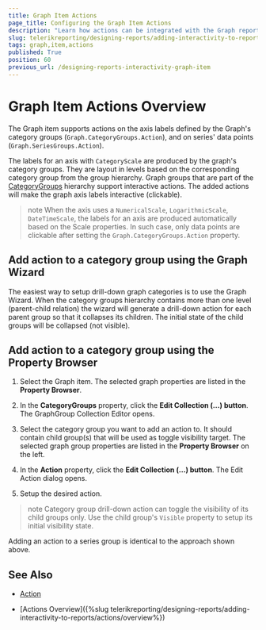 ```yaml
---
title: Graph Item Actions
page_title: Configuring the Graph Item Actions 
description: "Learn how actions can be integrated with the Graph report item's Category Groups and/or the Graph Series' data points."
slug: telerikreporting/designing-reports/adding-interactivity-to-reports/actions/graph-item-actions
tags: graph,item,actions
published: True
position: 60
previous_url: /designing-reports-interactivity-graph-item
---
```


# Graph Item Actions Overview

The Graph item supports actions on the axis labels defined by the Graph's category groups (`Graph.CategoryGroups.Action`), and on series' data points (`Graph.SeriesGroups.Action`). 

The labels for an axis with `CategoryScale` are produced by the graph's category groups. They are layout in levels based on the corresponding category group from the group hierarchy. Graph groups that are part of the [CategoryGroups](/api/Telerik.Reporting.Graph#Telerik_Reporting_Graph_CategoryGroups) hierarchy support interactive actions. The added actions will make the graph axis labels interactive (clickable). 

>note When the axis uses a `NumericalScale`, `LogarithmicScale`, `DateTimeScale`, the labels for an axis are produced automatically based on the Scale properties. In such case, only data points are clickable after setting the `Graph.CategoryGroups.Action` property. 

## Add action to a category group using the Graph Wizard

The easiest way to setup drill-down graph categories is to use the Graph Wizard. When the category groups hierarchy contains more than one level (parent-child relation) the wizard will generate a drill-down action for each parent group so that it collapses its children. The initial state of the child groups will be collapsed (not visible). 

## Add action to a category group using the Property Browser

1. Select the Graph item. The selected graph properties are listed in the __Property Browser__. 

1. In the __CategoryGroups__ property, click the __Edit Collection (…) button__. The GraphGroup Collection Editor opens. 

1. Select the category group you want to add an action to. It should contain child group(s) that will be used as toggle visibility target. The selected graph group properties are listed in the __Property Browser__ on the left. 

1. In the __Action__ property, click the __Edit Collection (…) button__. The Edit Action dialog opens. 

1. Setup the desired action. 

>note Category group drill-down action can toggle the visibility of its child groups only. Use the child group's `Visible` property to setup its initial visibility state. 

Adding an action to a series group is identical to the approach shown above. 

## See Also

 * [Action](/api/Telerik.Reporting.GraphGroup#collapsible-Telerik_Reporting_GraphGroup_Action)
 
 * [Actions Overview]({%slug telerikreporting/designing-reports/adding-interactivity-to-reports/actions/overview%})
 
